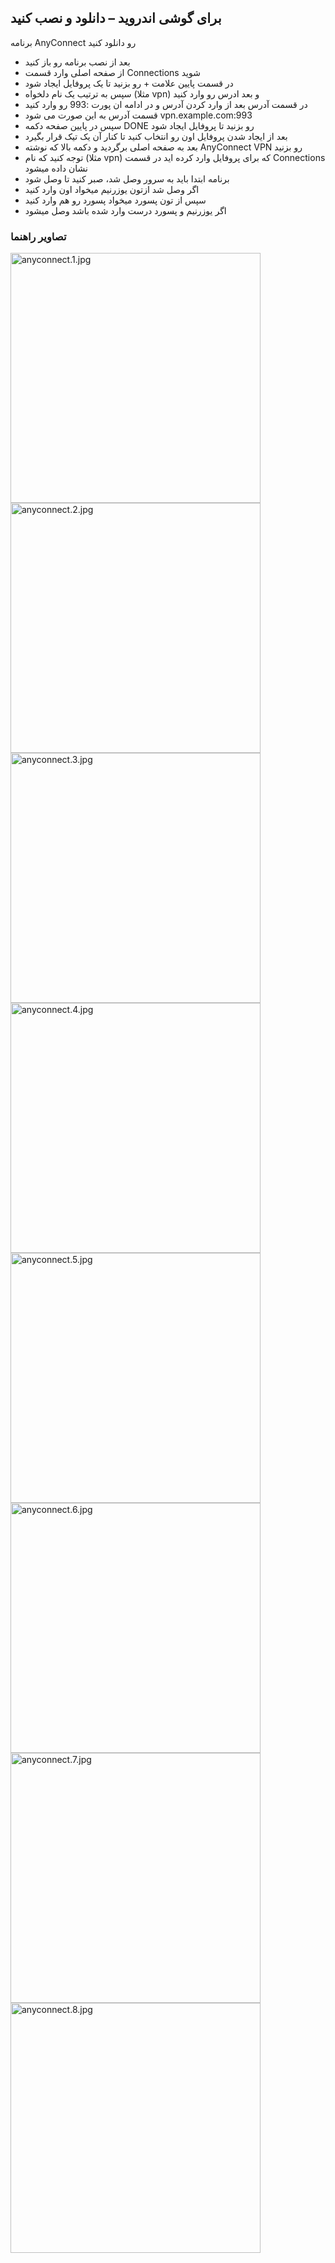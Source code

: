 ## برای گوشی اندروید – دانلود و نصب کنید


برنامه AnyConnect رو دانلود کنید

 - بعد از نصب برنامه رو باز کنید
 - از صفحه اصلی وارد قسمت Connections شوید
 - در قسمت پایین علامت + رو بزنید تا یک پروفایل ایجاد شود
 - سپس به ترتیب یک نام دلخواه (مثلا vpn) و بعد ادرس رو وارد کنید
 - در قسمت آدرس بعد از وارد کردن آدرس و در ادامه ان پورت :993 رو وارد کنید
 - قسمت آدرس به این صورت می شود vpn.example.com:993
 - سپس در پایین صفحه دکمه DONE رو بزنید تا پروفایل ایجاد شود
 - بعد از ایجاد شدن پروفایل اون رو انتخاب کنید تا کنار آن یک تیک قرار بگیرد
 - بعد به صفحه اصلی برگردید و دکمه بالا که نوشته AnyConnect VPN رو بزنید
 - توجه کنید که نام (مثلا vpn) که برای پروفایل وارد کرده اید در قسمت Connections نشان داده میشود
 - برنامه ابتدا باید به سرور وصل شد، صبر کنید تا وصل شود
 - اگر وصل شد ازتون یوزرنیم میخواد اون وارد کنید
 - سپس از تون پسورد میخواد پسورد رو هم وارد کنید
 - اگر یوزرنیم و پسورد درست وارد شده باشد وصل میشود


### تصاویر راهنما


<img src="anyconnect.1.jpg" alt="anyconnect.1.jpg" width="400"/>



<img src="anyconnect.2.jpg" alt="anyconnect.2.jpg" width="400"/>



<img src="anyconnect.3.jpg" alt="anyconnect.3.jpg" width="400"/>



<img src="anyconnect.4.jpg" alt="anyconnect.4.jpg" width="400"/>



<img src="anyconnect.5.jpg" alt="anyconnect.5.jpg" width="400"/>



<img src="anyconnect.6.jpg" alt="anyconnect.6.jpg" width="400"/>



<img src="anyconnect.7.jpg" alt="anyconnect.7.jpg" width="400"/>



<img src="anyconnect.8.jpg" alt="anyconnect.8.jpg" width="400"/>

